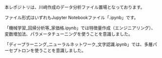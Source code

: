 本レポジトリは、川﨑作成のデータ分析ファイル置場となっております。

ファイル形式はいずれもJupyter Notebookファイル「.ipynb」です。

「機械学習_回帰分析等_家価格.ipynb」では特徴量作成（エンジニアリング）、変数増加法、パラメータチューニングを使うことを意識しました。

「ディープラーニング_ニューラルネットワーク_文字認識.ipynb」では、多層パーセプトロンを使うことを意識しました。
